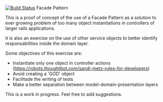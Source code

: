 [![Build Status](https://semaphoreci.com/api/v1/projects/a96a026b-fbd2-4dd4-911e-37804816ecf4/544780/badge.svg)](https://semaphoreci.com/rodmac98/facade_pattern)
Facade Pattern

This is a proof of concept of the use of a Facade Pattern as a solution to
ever growing problem of too many object instantiations in controllers of
larger rails applications.

It is also an exercise on the use of other service objects to better identify
responsabilities inside the domain layer.

Some objectives of this exercise are:
- Instantiate only one object in controller actions (https://robots.thoughtbot.com/sandi-metz-rules-for-developers)
- Avoid creating a 'GOD' object
- Facilitade the writing of tests
- Make a better separation between model-domain-presentation layers

This is a work in progress. Feel free to add suggestions.
